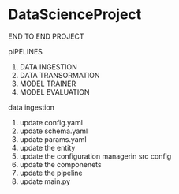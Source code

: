 # DataScienceProject
END TO END PROJECT

pIPELINES

1. DATA INGESTION
2. DATA TRANSORMATION
3. MODEL TRAINER
4. MODEL EVALUATION

<!-- EVERY WORKFLOW -->

data ingestion

1. update config.yaml
2. update schema.yaml
3. update params.yaml
4. update the entity
5. update the configuration managerin src config
6. update the componenets
7. update the pipeline
8. update main.py